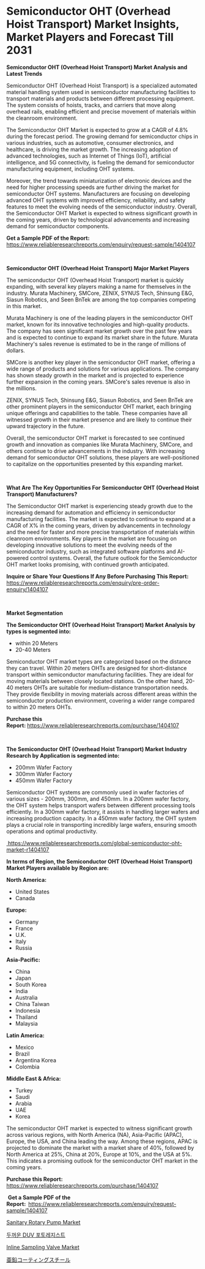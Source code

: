 <p><h1>Semiconductor OHT (Overhead Hoist Transport) Market Insights, Market Players and Forecast Till 2031</h1></p><p><strong>Semiconductor OHT (Overhead Hoist Transport) Market Analysis and Latest Trends</strong></p>
<p><p>Semiconductor OHT (Overhead Hoist Transport) is a specialized automated material handling system used in semiconductor manufacturing facilities to transport materials and products between different processing equipment. The system consists of hoists, tracks, and carriers that move along overhead rails, enabling efficient and precise movement of materials within the cleanroom environment.</p><p>The Semiconductor OHT Market is expected to grow at a CAGR of 4.8% during the forecast period. The growing demand for semiconductor chips in various industries, such as automotive, consumer electronics, and healthcare, is driving the market growth. The increasing adoption of advanced technologies, such as Internet of Things (IoT), artificial intelligence, and 5G connectivity, is fueling the demand for semiconductor manufacturing equipment, including OHT systems.</p><p>Moreover, the trend towards miniaturization of electronic devices and the need for higher processing speeds are further driving the market for semiconductor OHT systems. Manufacturers are focusing on developing advanced OHT systems with improved efficiency, reliability, and safety features to meet the evolving needs of the semiconductor industry. Overall, the Semiconductor OHT Market is expected to witness significant growth in the coming years, driven by technological advancements and increasing demand for semiconductor components.</p></p>
<p><strong>Get a Sample PDF of the Report:&nbsp;</strong> <a href="https://www.reliableresearchreports.com/enquiry/request-sample/1404107">https://www.reliableresearchreports.com/enquiry/request-sample/1404107</a></p>
<p>&nbsp;</p>
<p><strong>Semiconductor OHT (Overhead Hoist Transport) Major Market Players</strong></p>
<p><p>The semiconductor OHT (Overhead Hoist Transport) market is quickly expanding, with several key players making a name for themselves in the industry. Murata Machinery, SMCore, ZENIX, SYNUS Tech, Shinsung E&G, Siasun Robotics, and Seen BnTek are among the top companies competing in this market.</p><p>Murata Machinery is one of the leading players in the semiconductor OHT market, known for its innovative technologies and high-quality products. The company has seen significant market growth over the past few years and is expected to continue to expand its market share in the future. Murata Machinery's sales revenue is estimated to be in the range of millions of dollars.</p><p>SMCore is another key player in the semiconductor OHT market, offering a wide range of products and solutions for various applications. The company has shown steady growth in the market and is projected to experience further expansion in the coming years. SMCore's sales revenue is also in the millions.</p><p>ZENIX, SYNUS Tech, Shinsung E&G, Siasun Robotics, and Seen BnTek are other prominent players in the semiconductor OHT market, each bringing unique offerings and capabilities to the table. These companies have all witnessed growth in their market presence and are likely to continue their upward trajectory in the future.</p><p>Overall, the semiconductor OHT market is forecasted to see continued growth and innovation as companies like Murata Machinery, SMCore, and others continue to drive advancements in the industry. With increasing demand for semiconductor OHT solutions, these players are well-positioned to capitalize on the opportunities presented by this expanding market.</p></p>
<p>&nbsp;</p>
<p><strong>What Are The Key Opportunities For Semiconductor OHT (Overhead Hoist Transport) Manufacturers?</strong></p>
<p><p>The Semiconductor OHT market is experiencing steady growth due to the increasing demand for automation and efficiency in semiconductor manufacturing facilities. The market is expected to continue to expand at a CAGR of X% in the coming years, driven by advancements in technology and the need for faster and more precise transportation of materials within cleanroom environments. Key players in the market are focusing on developing innovative solutions to meet the evolving needs of the semiconductor industry, such as integrated software platforms and AI-powered control systems. Overall, the future outlook for the Semiconductor OHT market looks promising, with continued growth anticipated.</p></p>
<p><strong>Inquire or Share Your Questions If Any Before Purchasing This Report:</strong> <a href="https://www.reliableresearchreports.com/enquiry/pre-order-enquiry/1404107">https://www.reliableresearchreports.com/enquiry/pre-order-enquiry/1404107</a></p>
<p>&nbsp;</p>
<p><strong>Market Segmentation</strong></p>
<p><strong>The Semiconductor OHT (Overhead Hoist Transport) Market Analysis by types is segmented into:</strong></p>
<p><ul><li>within 20 Meters</li><li>20-40 Meters</li></ul></p>
<p><p>Semiconductor OHT market types are categorized based on the distance they can travel. Within 20 meters OHTs are designed for short-distance transport within semiconductor manufacturing facilities. They are ideal for moving materials between closely located stations. On the other hand, 20-40 meters OHTs are suitable for medium-distance transportation needs. They provide flexibility in moving materials across different areas within the semiconductor production environment, covering a wider range compared to within 20 meters OHTs.</p></p>
<p><strong>Purchase this Report:&nbsp;</strong><a href="https://www.reliableresearchreports.com/purchase/1404107">https://www.reliableresearchreports.com/purchase/1404107</a></p>
<p>&nbsp;</p>
<p><strong>The Semiconductor OHT (Overhead Hoist Transport) Market Industry Research by Application is segmented into:</strong></p>
<p><ul><li>200mm Wafer Factory</li><li>300mm Wafer Factory</li><li>450mm Wafer Factory</li></ul></p>
<p><p>Semiconductor OHT systems are commonly used in wafer factories of various sizes - 200mm, 300mm, and 450mm. In a 200mm wafer factory, the OHT system helps transport wafers between different processing tools efficiently. In a 300mm wafer factory, it assists in handling larger wafers and increasing production capacity. In a 450mm wafer factory, the OHT system plays a crucial role in transporting incredibly large wafers, ensuring smooth operations and optimal productivity.</p></p>
<p><a href="https://www.reliableresearchreports.com/global-semiconductor-oht-market-r1404107">&nbsp;https://www.reliableresearchreports.com/global-semiconductor-oht-market-r1404107</a></p>
<p><strong>In terms of Region, the Semiconductor OHT (Overhead Hoist Transport) Market Players available by Region are:</strong></p>
<p>
    <p> <strong> North America: </strong>
        <ul>
            <li>United States</li>
            <li>Canada</li>
        </ul>
        </p> 
    <p> <strong> Europe: </strong>
        <ul>
            <li>Germany</li>
            <li>France</li>
            <li>U.K.</li>
            <li>Italy</li>
            <li>Russia</li>
        </ul>
        </p> 
    <p> <strong> Asia-Pacific: </strong>
        <ul>
            <li>China</li>
            <li>Japan</li>
            <li>South Korea</li>
            <li>India</li>
            <li>Australia</li>
            <li>China Taiwan</li>
            <li>Indonesia</li>
            <li>Thailand</li>
            <li>Malaysia</li>
        </ul>
        </p> 
    <p> <strong> Latin America: </strong>
        <ul>
            <li>Mexico</li>
            <li>Brazil</li>
            <li>Argentina Korea</li>
            <li>Colombia</li>
        </ul>
        </p> 
    <p> <strong> Middle East & Africa: </strong>
        <ul>
            <li>Turkey</li>
            <li>Saudi</li>
            <li>Arabia</li>
            <li>UAE</li>
            <li>Korea</li>
        </ul>
    </p>
    </p>
<p><p>The semiconductor OHT market is expected to witness significant growth across various regions, with North America (NA), Asia-Pacific (APAC), Europe, the USA, and China leading the way. Among these regions, APAC is projected to dominate the market with a market share of 40%, followed by North America at 25%, China at 20%, Europe at 10%, and the USA at 5%. This indicates a promising outlook for the semiconductor OHT market in the coming years.</p></p>
<p><strong>Purchase this Report: </strong><a href="https://www.reliableresearchreports.com/purchase/1404107">https://www.reliableresearchreports.com/purchase/1404107</a></p>
<p>&nbsp;<strong>Get a Sample PDF of the Report:&nbsp;&nbsp;</strong><a href="https://www.reliableresearchreports.com/enquiry/request-sample/1404107">https://www.reliableresearchreports.com/enquiry/request-sample/1404107</a></p>
<p><strong></strong></p>
<p><p><a href="https://github.com/wybrqqeb6/Market-Research-Report-List-1/blob/main/sanitary-rotary-pump-market.md">Sanitary Rotary Pump Market</a></p><p><a href="https://github.com/royErdmtyan906778/Market-Research-Report-List-2/blob/main/1008139111163.md">두꺼운 DUV 포토레지스트</a></p><p><a href="https://github.com/mdmisese/Market-Research-Report-List-1/blob/main/inline-sampling-valve-market.md">Inline Sampling Valve Market</a></p><p><a href="https://github.com/JaydaWisoky2014/Market-Research-Report-List-1/blob/main/2174299114559.md">亜鉛コーティングスチール</a></p></p>